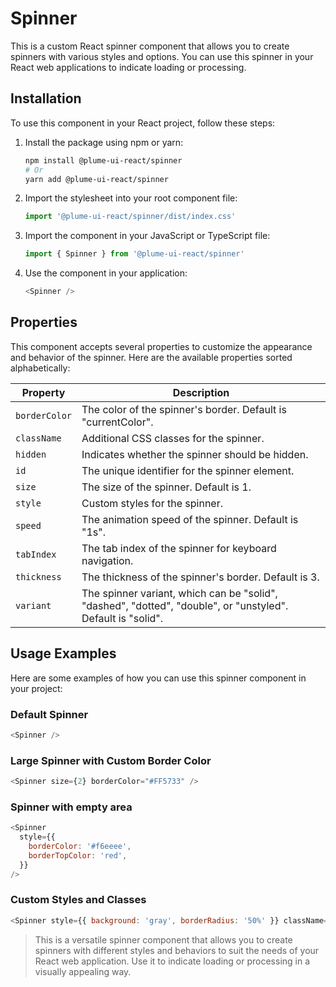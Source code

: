 # Spinner

This is a custom React spinner component that allows you to create spinners with various styles and options. You can use this spinner in your React web applications to indicate loading or processing.

## Installation

To use this component in your React project, follow these steps:

1. Install the package using npm or yarn:

   ```sh
   npm install @plume-ui-react/spinner
   # Or
   yarn add @plume-ui-react/spinner
   ```

2. Import the stylesheet into your root component file:

   ```javascript
   import '@plume-ui-react/spinner/dist/index.css'
   ```

3. Import the component in your JavaScript or TypeScript file:

   ```javascript
   import { Spinner } from '@plume-ui-react/spinner'
   ```

4. Use the component in your application:

   ```javascript
   <Spinner />
   ```

## Properties

This component accepts several properties to customize the appearance and behavior of the spinner. Here are the available properties sorted alphabetically:

| Property      | Description                                                                                                 |
| ------------- | ----------------------------------------------------------------------------------------------------------- |
| `borderColor` | The color of the spinner's border. Default is "currentColor".                                               |
| `className`   | Additional CSS classes for the spinner.                                                                     |
| `hidden`      | Indicates whether the spinner should be hidden.                                                             |
| `id`          | The unique identifier for the spinner element.                                                              |
| `size`        | The size of the spinner. Default is 1.                                                                      |
| `style`       | Custom styles for the spinner.                                                                              |
| `speed`       | The animation speed of the spinner. Default is "1s".                                                        |
| `tabIndex`    | The tab index of the spinner for keyboard navigation.                                                       |
| `thickness`   | The thickness of the spinner's border. Default is 3.                                                        |
| `variant`     | The spinner variant, which can be "solid", "dashed", "dotted", "double", or "unstyled". Default is "solid". |

## Usage Examples

Here are some examples of how you can use this spinner component in your project:

### Default Spinner

```javascript
<Spinner />
```

### Large Spinner with Custom Border Color

```javascript
<Spinner size={2} borderColor="#FF5733" />
```

### Spinner with empty area

```javascript
<Spinner
  style={{
    borderColor: '#f6eeee',
    borderTopColor: 'red',
  }}
/>
```

### Custom Styles and Classes

```javascript
<Spinner style={{ background: 'gray', borderRadius: '50%' }} className="my-custom-spinner" />
```

> This is a versatile spinner component that allows you to create spinners with different styles and behaviors to suit the needs of your React web application. Use it to indicate loading or processing in a visually appealing way.

